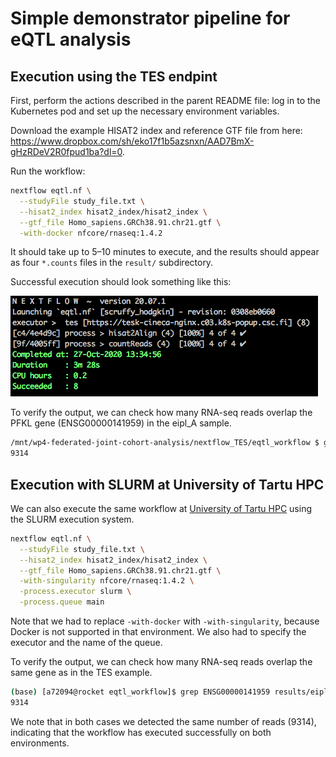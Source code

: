# Simple demonstrator pipeline for eQTL analysis

## Execution using the TES endpint

First, perform the actions described in the parent README file: log in to the Kubernetes pod and set up the necessary environment variables.

Download the example HISAT2 index and reference GTF file from here: https://www.dropbox.com/sh/eko17f1b5azsnxn/AAD7BmX-gHzRDeV2R0fpud1ba?dl=0.

Run the workflow:
```bash
nextflow eqtl.nf \
  --studyFile study_file.txt \
  --hisat2_index hisat2_index/hisat2_index \
  --gtf_file Homo_sapiens.GRCh38.91.chr21.gtf \
  -with-docker nfcore/rnaseq:1.4.2
```

It should take up to 5–10 minutes to execute, and the results should appear as four `*.counts` files in the `result/` subdirectory.

Successful execution should look something like this:

![TES execution success](images/tes_execution.png)

To verify the output, we can check how many RNA-seq reads overlap the PFKL gene (ENSG00000141959) in the eipl_A sample.

```bash
/mnt/wp4-federated-joint-cohort-analysis/nextflow_TES/eqtl_workflow $ grep ENSG00000141959 results/eipl_A.counts | cut -f 7
9314
```

## Execution with SLURM at University of Tartu HPC

We can also execute the same workflow at [University of Tartu HPC](https://hpc.ut.ee/en/home/) using the SLURM execution system. 

```bash
nextflow eqtl.nf \
  --studyFile study_file.txt \
  --hisat2_index hisat2_index/hisat2_index \
  --gtf_file Homo_sapiens.GRCh38.91.chr21.gtf \
  -with-singularity nfcore/rnaseq:1.4.2 \
  -process.executor slurm \
  -process.queue main
```

Note that we had to replace `-with-docker` with `-with-singularity`, because Docker is not supported in that environment. We also had to specify the executor and the name of the queue. 

To verify the output, we can check how many RNA-seq reads overlap the same gene as in the TES example.

```bash
(base) [a72094@rocket eqtl_workflow]$ grep ENSG00000141959 results/eipl_A.counts | cut -f 7
9314
```

We note that in both cases we detected the same number of reads (9314), indicating that the workflow has executed successfully on both environments.
